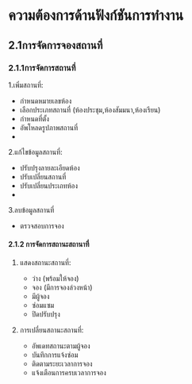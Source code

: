 # ความต้องการด้านฟังก์ชันการทำงาน
## 2.1การจัดการจองสถานที่
### 2.1.1การจัดการสถานที่

1.เพิ่มสถานที่:
  - กำหนดหมายเลขห้อง
  - เลือกประเภทสถานที่ (ห้องประชุม,ห้องสัมมนา,ห้องเรียน)
  - กำหนดที่ตั้ง
  - อัพโหลดรูปภาพสถานที่
  - 
2.แก้ไขข้อมูลสถานที่:
  - ปรับปรุงลายละเอียดห้อง
  - ปรับเปลี่ยนสถานที่
  - ปรับเปลี่ยนประเถทห้อง
  - 
3.ลบข้อมูลสถานที่
  - ตรวจสอบการจอง

#### 2.1.2 การจัดการสถานะสถานาที่
1. แสดงสถานะสถานที่:
   - ว่าง (พร้อมให้จอง)
   - จอง (มีการจองล่วงหน้า)
   - มีผู้จอง
   - ซ่อมแซม
   - ปิดปรับปรุง

2. การเปลี่ยนสถานะสถานที่:
   - อัพเดทสถานะตามผู้จอง
   - บันทึกการแจ้งซ่อม
   - ติดตามระยะเวลาการจอง
   - แจ้งเตือนการครบเวลาการจอง

